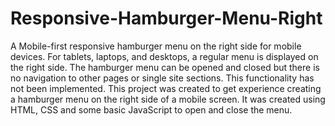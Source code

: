 # Responsive-Hamburger-Menu-Right

A Mobile-first responsive hamburger menu on the right side for mobile devices. For tablets, laptops, and desktops, a regular menu is displayed on the right side. The hamburger menu can be opened and closed but there is no navigation to other pages or single site sections. This functionality has not been implemented. This project was created to get experience creating a hamburger menu on the right side of a mobile screen. It was created using HTML, CSS and some basic JavaScript to open and close the menu.

